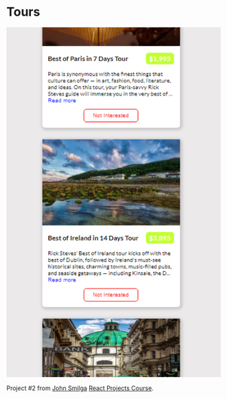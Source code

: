 # Tours

<img src="./docs/2-tours.png" width="500"/>

Project #2 from [John Smilga](https://github.com/john-smilga) [React Projects Course](https://www.udemy.com/course/react-tutorial-and-projects-course/).

